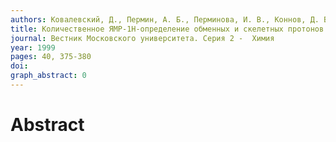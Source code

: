 ```yaml
---
authors: Ковалевский, Д., Пермин, А. Б., Перминова, И. В., Коннов, Д. В., Петросян, В. С.
title: Количественное ЯМР-1Н-определение обменных и скелетных протонов в гумусовых веществах
journal: Вестник Московского университета. Серия 2 -  Химия
year: 1999
pages: 40, 375-380
doi: 
graph_abstract: 0
---
```


# Abstract 

 